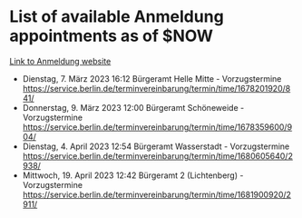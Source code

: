 # List of available Anmeldung appointments as of $NOW
[Link to Anmeldung website](https://service.berlin.de/terminvereinbarung/termin/tag.php?termin=1&anliegen[]=120686&dienstleisterlist=122210,122217,327316,122219,327312,122227,327314,122231,327346,122243,327348,122254,122252,329742,122260,329745,122262,329748,122271,327278,122273,327274,122277,327276,330436,122280,327294,122282,327290,122284,327292,122291,327270,122285,327266,122286,327264,122296,327268,150230,329760,122297,327286,122294,327284,122312,329763,122314,329775,122304,327330,122311,327334,122309,327332,317869,122281,327352,122279,329772,122283,122276,327324,122274,327326,122267,329766,122246,327318,122251,327320,122257,327322,122208,327298,122226,327300&herkunft=http%3A%2F%2Fservice.berlin.de%2Fdienstleistung%2F120686%2F)
- Dienstag, 7. März 2023 16:12 Bürgeramt Helle Mitte - Vorzugstermine https://service.berlin.de/terminvereinbarung/termin/time/1678201920/841/
- Donnerstag, 9. März 2023 12:00 Bürgeramt Schöneweide - Vorzugstermine https://service.berlin.de/terminvereinbarung/termin/time/1678359600/904/
- Dienstag, 4. April 2023 12:54 Bürgeramt Wasserstadt - Vorzugstermine https://service.berlin.de/terminvereinbarung/termin/time/1680605640/2938/
- Mittwoch, 19. April 2023 12:42 Bürgeramt 2 (Lichtenberg) - Vorzugstermine https://service.berlin.de/terminvereinbarung/termin/time/1681900920/2911/
